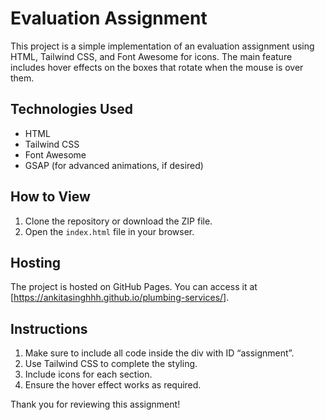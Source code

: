 # Evaluation Assignment

This project is a simple implementation of an evaluation assignment using HTML, Tailwind CSS, and Font Awesome for icons. The main feature includes hover effects on the boxes that rotate when the mouse is over them.

## Technologies Used
- HTML
- Tailwind CSS
- Font Awesome
- GSAP (for advanced animations, if desired)

## How to View
1. Clone the repository or download the ZIP file.
2. Open the `index.html` file in your browser.

## Hosting
The project is hosted on GitHub Pages. You can access it at [https://ankitasinghhh.github.io/plumbing-services/].

## Instructions
1. Make sure to include all code inside the div with ID “assignment”.
2. Use Tailwind CSS to complete the styling.
3. Include icons for each section.
4. Ensure the hover effect works as required.

Thank you for reviewing this assignment!
